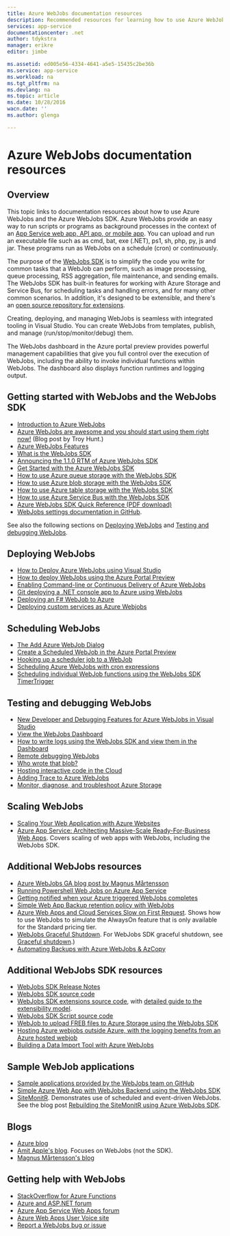 ```yaml
---
title: Azure WebJobs documentation resources
description: Recommended resources for learning how to use Azure WebJobs and the Azure WebJobs SDK.
services: app-service
documentationcenter: .net
author: tdykstra
manager: erikre
editor: jimbe

ms.assetid: ed005e56-4334-4641-a5e5-15435c2be36b
ms.service: app-service
ms.workload: na
ms.tgt_pltfrm: na
ms.devlang: na
ms.topic: article
ms.date: 10/28/2016
wacn.date: ''
ms.author: glenga

---
```

# Azure WebJobs documentation resources
## Overview
This topic links to documentation resources about how to use Azure WebJobs and the Azure WebJobs SDK. Azure WebJobs provide an easy way to run scripts or programs as background processes in the context of an [App Service web app, API app, or mobile app](../app-service/app-service-value-prop-what-is.md). You can upload and run an executable file such as as cmd, bat, exe (.NET), ps1, sh, php, py, js and jar. These programs run as WebJobs on a schedule (cron) or continuously.

The purpose of the [WebJobs SDK](websites-webjobs-resources.md) is to simplify the code you write for common tasks that a WebJob can perform, such as image processing, queue processing, RSS aggregation, file maintenance, and sending emails. The WebJobs SDK has built-in features for working with Azure Storage and Service Bus, for scheduling tasks and handling errors, and for many other common scenarios. In addition, it's designed to be extensible, and there's an [open source repository for extensions](https://github.com/Azure/azure-webjobs-sdk-extensions/wiki/Binding-Extensions-Overview).

Creating, deploying, and managing WebJobs is seamless with integrated tooling in Visual Studio. You can create WebJobs from templates, publish, and manage (run/stop/monitor/debug) them. 

The WebJobs dashboard in the Azure portal preview provides powerful management capabilities that give you full control over the execution of WebJobs, including the ability to invoke individual functions within WebJobs. The dashboard also displays function runtimes and logging output. 

## <a name="getstarted"></a>Getting started with WebJobs and the WebJobs SDK
* [Introduction to Azure WebJobs](http://www.hanselman.com/blog/IntroducingWindowsAzureWebJobs.aspx)
* [Azure WebJobs are awesome and you should start using them right now!](http://www.troyhunt.com/2015/01/azure-webjobs-are-awesome-and-you.html) (Blog post by Troy Hunt.)
* [Azure WebJobs Features](https://azure.microsoft.com/blog/2014/10/22/webjobs-goes-into-full-production/)
* [What is the WebJobs SDK](websites-dotnet-webjobs-sdk.md)
* [Announcing the 1.1.0 RTM of Azure WebJobs SDK](https://azure.microsoft.com/blog/azure-webjobs-sdk-1-1-0-rtm/)
* [Get Started with the Azure WebJobs SDK](websites-dotnet-webjobs-sdk-get-started.md)
* [How to use Azure queue storage with the WebJobs SDK](websites-dotnet-webjobs-sdk-storage-queues-how-to.md)
* [How to use Azure blob storage with the WebJobs SDK](websites-dotnet-webjobs-sdk-storage-blobs-how-to.md)
* [How to use Azure table storage with the WebJobs SDK](websites-dotnet-webjobs-sdk-storage-tables-how-to.md)
* [How to use Azure Service Bus with the WebJobs SDK](websites-dotnet-webjobs-sdk-service-bus.md)
* [Azure WebJobs SDK Quick Reference (PDF download)](http://download.microsoft.com/download/2/2/0/220DE2F1-8AB3-474D-8F8B-C998F7C56B5D/Azure%20WebJobs%20SDK%20Cheat%20Sheet%202014.pdf)
* [WebJobs settings documentation in GitHub](https://github.com/projectkudu/kudu/wiki/Web-jobs).

See also the following sections on [Deploying WebJobs](#deploy) and [Testing and debugging WebJobs](#debug).

## <a name="deploy" id="deploying"></a>Deploying WebJobs
* [How to Deploy Azure WebJobs using Visual Studio](websites-dotnet-deploy-webjobs.md)
* [How to deploy WebJobs using the Azure Portal Preview](web-sites-create-web-jobs.md)
* [Enabling Command-line or Continuous Delivery of Azure WebJobs](https://azure.microsoft.com/blog/2014/08/18/enabling-command-line-or-continuous-delivery-of-azure-webjobs/)
* [Git deploying a .NET console app to Azure using WebJobs](http://blog.amitapple.com/post/73574681678/git-deploy-console-app/)
* [Deploying an F# WebJob to Azure](http://blogs.msdn.com/b/dave_crooks_dev_blog/archive/2015/02/18/deploying-f-web-job-to-azure.aspx)
* [Deploying custom services as Azure Webjobs](http://withouttheloop.com/articles/2015-06-23-deploying-custom-services-as-azure-webjobs/)

## <a name="schedule"></a>Scheduling WebJobs
* [The Add Azure WebJob Dialog](websites-dotnet-deploy-webjobs.md#configure)
* [Create a Scheduled WebJob in the Azure Portal Preview](web-sites-create-web-jobs.md#CreateScheduled)
* [Hooking up a scheduler job to a WebJob](http://blog.davidebbo.com/2015/05/scheduled-webjob.html)
* [Scheduling Azure WebJobs with cron expressions](http://blog.amitapple.com/post/2015/06/scheduling-azure-webjobs/)
* [Scheduling individual WebJob functions using the WebJobs SDK TimerTrigger](websites-dotnet-webjobs-sdk.md#schedule)

## <a name="debug"></a>Testing and debugging WebJobs
* [New Developer and Debugging Features for Azure WebJobs in Visual Studio](http://blogs.msdn.com/b/webdev/archive/2014/11/12/new-developer-and-debugging-features-for-azure-webjobs-in-visual-studio.aspx)
* [View the WebJobs Dashboard](websites-dotnet-webjobs-sdk-get-started.md#view-the-webjobs-sdk-dashboard)
* [How to write logs using the WebJobs SDK and view them in the Dashboard](websites-dotnet-webjobs-sdk-storage-queues-how-to.md#logs)
* [Remote debugging WebJobs](web-sites-dotnet-troubleshoot-visual-studio.md#remotedebugwj)
* [Who wrote that blob?](http://blogs.msdn.com/b/jmstall/archive/2014/02/19/who-wrote-that-blob.aspx) 
* [Hosting interactive code in the Cloud](http://blogs.msdn.com/b/jmstall/archive/2014/04/26/hosting-interactive-code-in-the-cloud.aspx)
* [Adding Trace to Azure WebJobs](http://blogs.msdn.com/b/mcsuksoldev/archive/2014/09/04/adding-trace-to-azure-web-sites-and-web-jobs.aspx)
* [Monitor, diagnose, and troubleshoot Azure Storage](../storage/storage-monitoring-diagnosing-troubleshooting.md)

## <a name="scale"></a>Scaling WebJobs
* [Scaling Your Web Application with Azure Websites](http://msdn.microsoft.com/magazine/dn786914.aspx)
* [Azure App Service: Architecting Massive-Scale Ready-For-Business Web Apps](https://channel9.msdn.com/Events/Build/2014/3-626). Covers scaling of web apps with WebJobs, including the WebJobs SDK.

## <a name="additional"></a>Additional WebJobs resources
* [Azure WebJobs GA blog post by Magnus Mårtensson](http://magnusmartensson.com/azure-webjobs-ga)
* [Running Powershell Web Jobs on Azure App Service](http://blogs.msdn.com/b/nicktrog/archive/2014/01/22/running-powershell-web-jobs-on-azure-websites.aspx)
* [Getting notified when your Azure triggered WebJobs completes](http://blog.amitapple.com/post/2014/03/webjobs-notification/)
* [Simple Web App Backup retention policy with WebJobs](https://azure.microsoft.com/blog/2014/04/28/simple-web-site-backup-retention-policy-with-webjobs/)
* [Azure Web Apps and Cloud Services Slow on First Request](http://wp.sjkp.dk/windows-azure-websites-and-cloud-services-slow-on-first-request/). Shows how to use WebJobs to simulate the AlwaysOn feature that is only available for the Standard pricing tier.
* [WebJobs Graceful Shutdown](http://blog.amitapple.com/post/2014/05/webjobs-graceful-shutdown/#.U72Il_5OWUl). For WebJobs SDK graceful shutdown, see [Graceful shutdown](websites-dotnet-webjobs-sdk-storage-queues-how-to.md#graceful).)
* [Automating Backups with Azure WebJobs & AzCopy](http://markjbrown.com/azure-webjobs-azcopy/)

## <a name="additionalsdk"></a>Additional WebJobs SDK resources
* [WebJobs SDK Release Notes](https://github.com/Azure/azure-webjobs-sdk/wiki/Release-Notes)
* [WebJobs SDK source code](https://github.com/Azure/azure-webjobs-sdk)
* [WebJobs SDK extensions source code](https://github.com/Azure/azure-webjobs-sdk-extensions), with [detailed guide to the extensibility model](https://github.com/Azure/azure-webjobs-sdk-extensions/wiki/Binding-Extensions-Overview).  
* [WebJobs SDK Script source code](https://github.com/Azure/azure-webjobs-sdk-script/)
* [WebJob to upload FREB files to Azure Storage using the WebJobs SDK](http://thenextdoorgeek.com/post/WAWS-WebJob-to-upload-FREB-files-to-Azure-Storage-using-the-WebJobs-SDK)
* [Hosting Azure webjobs outside Azure, with the logging benefits from an Azure hosted webjob](http://bypassion.dk/?p=510)
* [Building a Data Import Tool with Azure WebJobs](http://www.freshconsulting.com/building-data-import-tool-azure-webjobs/)

## <a name="samples"></a>Sample WebJob applications
* [Sample applications provided by the WebJobs team on GitHub](https://github.com/azure/azure-webjobs-sdk-samples)
* [Simple Azure Web App with WebJobs Backend using the WebJobs SDK](http://code.msdn.microsoft.com/Simple-Azure-Website-with-b4391eeb)
* [SiteMonitR](http://code.msdn.microsoft.com/SiteMonitR-dd4fcf77). Demonstrates use of scheduled and event-driven WebJobs. See the blog post [Rebuilding the SiteMonitR using Azure WebJobs SDK](http://www.bradygaster.com/post/rebuilding-the-sitemonitr-using-windows-azure-webjobs).

## <a name="blogs"></a>Blogs
* [Azure blog](https://www.azure.cn/blog)
* [Amit Apple's blog](http://blog.amitapple.com/). Focuses on WebJobs (not the SDK).
* [Magnus Mårtensson's blog](http://magnusmartensson.com/)

## <a name="gethelp"></a>Getting help with WebJobs
* [StackOverflow for Azure Functions](http://stackoverflow.com/questions/tagged/azure-functions)
* [Azure and ASP.NET forum](http://forums.asp.net/1247.aspx)
* [Azure App Service Web Apps forum](http://social.msdn.microsoft.com/Forums/en-US/home?forum=windowsazurezhchs)
* [Azure Web Apps User Voice site](https://feedback.azure.com/forums/169385-websites/)
* [Report a WebJobs bug or issue](https://github.com/projectkudu/kudu/wiki/Reporting-WebJobs-issues)